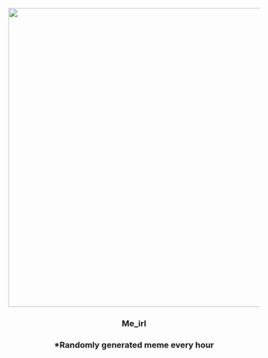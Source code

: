 <p align="center">
        <img src="https://i.redd.it/e5k5gkx6nm691.jpg" width="600" height="600">
        </p>
        <h3 align="center">Me_irl</h3>
        <h3 align="center">*Randomly generated meme every hour</h3>
    